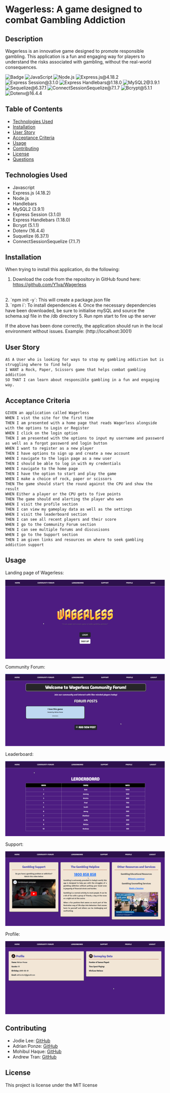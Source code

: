 # Wagerless: A game designed to combat Gambling Addiction


## Description

Wagerless is an innovative game designed to promote responsible gambling. This application is a fun and engaging way for players to understand the risks associated with gambling, without the real-world consequences.


![Badge](https://img.shields.io/badge/License-MIT-yellow.svg) ![JavaScript](https://img.shields.io/badge/JavaScript-red) ![Node.js](https://img.shields.io/badge/Node.js-blue) ![Express.js@4.18.2](https://img.shields.io/badge/Express.js@4.18.2-lightgreen) ![Express Session@3.1.0](https://img.shields.io/badge/ExpressSession@3.1.0-pink) ![Express Handlebars@1.18.0](https://img.shields.io/badge/ExpressHandlebars@1.18.0-yellow) ![MySQL2@3.9.1](https://img.shields.io/badge/MySQL2@3.9.1-purple) ![Sequelize@6.37.1](https://img.shields.io/badge/Sequelize@6.37.1-lightblue) ![ConnectSessionSequelize@7.1.7](https://img.shields.io/badge/ConnectSessionSequelize@7.1.7-lavender) ![Bcrypt@5.1.1](https://img.shields.io/badge/Bcrypt@5.1.1-red) ![Dotenv@16.4.4](https://img.shields.io/badge/Dotenv@16.4.4-blue)


## Table of Contents

- [Technologies Used](#technologies-used)
- [Installation](#installation)
- [User Story](#user-story)
- [Acceptance Criteria](#acceptance-criteria)
- [Usage](#usage)
- [Contributing](#contributing)
- [License](#license)
- [Questions](#questions)


## Technologies Used

- Javascript
- Express.js (4.18.2)
- Node.js
- Handlebars
- MySQL2 (3.9.1)
- Express Session (3.1.0)
- Express Handlebars (1.18.0)
- Bcrypt (5.1.1)
- Dotenv (16.4.4)
- Suquelize (6.37.1)
- ConnectSessionSequelize (7.1.7)


## Installation

When trying to install this application, do the following:

1. Download the code from the repository in GitHub found here: https://github.com/Y1va/Wagerless
<br>
2. `npm init -y`: This will create a package.json file
<br>
3. `npm i`: To install dependencies
4. Once the necessary dependencies have been downloaded, be sure to initialise mySQL and source the schema.sql file in the /db directory
5. Run npm start to fire up the server

If the above has been done correctly, the application should run in the local environment without issues. Example: (http://localhost:3001)


## User Story

```
AS A User who is looking for ways to stop my gambling addiction but is struggling where to find help
I WANT a Rock, Paper, Scissors game that helps combat gambling addiction
SO THAT I can learn about responsible gambling in a fun and engaging way.
```

## Acceptance Criteria
```
GIVEN an application called Wagerless
WHEN I vist the site for the first time
THEN I am presented with a home page that reads Wagerless alongside with the options to Login or Register
WHEN I click on the login option 
THEN I am presented with the options to input my username and password as well as a forgot password and login button
WHEN I want to register as a new player
THEN I have options to sign up and create a new account
WHEN I navigate to the login page as a new user
THEN I should be able to log in with my credentials
WHEN I navigate to the home page
THEN I have the option to start and play the game
WHEN I make a choice of rock, paper or scissors
THEN The game should start the round against the CPU and show the result
WHEN Either a player or the CPU gets to five points
THEN The game should end alerting the player who won
WHEN I visit the profile section
THEN I can view my gameplay data as well as the settings
WHEN I visit the leaderboard section
THEN I can see all recent players and their score
WHEN I go to the Community Forum section
THEN I can see multiple forums and discusisons
WHEN I go to the Support section
THEN I am given links and resources on where to seek gambling addiction support
```

## Usage

Landing page of Wagerless:

![alt text](./public/images/Homepage%20wagerless.png)

Community Forum:

![alt text](./public/images/community%20forum.png)

Leaderboard:

![alt text](./public/images/leaderboard.png)

Support:

![alt text](./public/images/support.png)

Profile:

![alt text](./public/images/profile.png)



## Contributing

- Jodie Lee: [GitHub](https://github.com/jodielee062788)
- Adrian Ponze: [GitHub](https://github.com/Y1va)
- Mohibul Haque: [GitHub](https://github.com/MahabaHubba)
- Andrew Tran: [GitHub](https://github.com/AndrewDotTee)


## License

This project is license under the MIT license